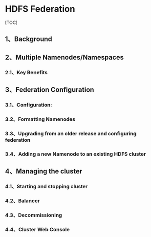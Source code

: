 # HDFS Federation

[TOC]

## 1、Background

## 2、Multiple Namenodes/Namespaces

### 2.1、Key Benefits

## 3、Federation Configuration

### 3.1、Configuration:

### 3.2、Formatting Namenodes

### 3.3、Upgrading from an older release and configuring federation

### 3.4、Adding a new Namenode to an existing HDFS cluster

## 4、Managing the cluster

### 4.1、Starting and stopping cluster

### 4.2、Balancer

### 4.3、Decommissioning

### 4.4、Cluster Web Console